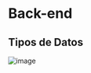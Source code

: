 # Back-end
## Tipos de Datos
![image](https://user-images.githubusercontent.com/109872028/218519741-48b0a70d-ab71-47e4-a206-01d8e2443356.png)
